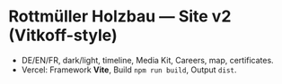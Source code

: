 # Rottmüller Holzbau — Site v2 (Vitkoff-style)
- DE/EN/FR, dark/light, timeline, Media Kit, Careers, map, certificates.
- Vercel: Framework **Vite**, Build `npm run build`, Output `dist`.

